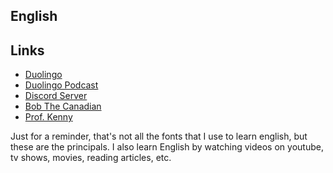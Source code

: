 ## English

## Links

- [Duolingo](https://pt.duolingo.com/)
- [Duolingo Podcast](https://open.spotify.com/show/2B97vMr66UKfMIgTEDhMxA?si=a6cd425809f74508)
- [Discord Server](https://discord.gg/english)
- [Bob The Canadian](https://www.youtube.com/@LearnEnglishwithBobtheCanadian)
- [Prof. Kenny](https://www.youtube.com/@PROFESSORKENNYOFICIAL)

Just for a reminder, that's not all the fonts that I use to learn english, but these are the principals.
I also learn English by watching videos on youtube, tv shows, movies, reading articles, etc.
